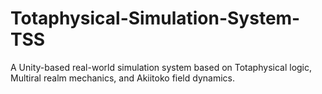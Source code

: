 # Totaphysical-Simulation-System-TSS
A Unity-based real-world simulation system based on Totaphysical logic, Multiral realm mechanics, and Akiitoko field dynamics.

